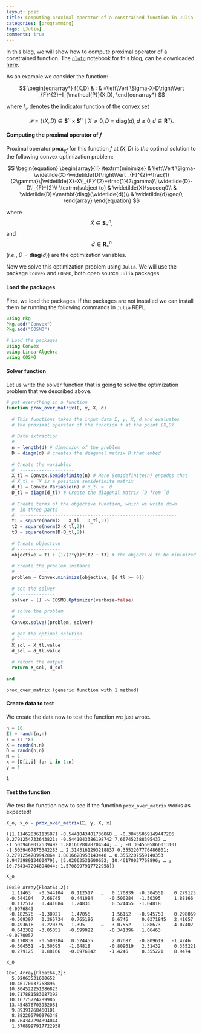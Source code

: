 ```yaml
---
layout: post 
title: Computing proximal operator of a constrained function in Julia 
categories: [programming] 
tags: [Julia]
comments: true 
---
```


In this blog, we will show how to compute proximal operator of a constrained function. The [`pluto`](https://github.com/fonsp/Pluto.jl) notebook  for this blog, can be downloaded [here](https://raw.githubusercontent.com/Shuvomoy/blog/gh-pages/codes/proximal_constrained_matrix_pluto.jl).<!-- more -->

As an example we consider the function: 

$$
\begin{eqnarray*}
f(X,D) & : & =\left\Vert \Sigma-X-D\right\Vert _{F}^{2}+I_{\mathcal{P}}(X,D),
\end{eqnarray*}
$$

where $I_{\mathcal{P}}$ denotes the indicator function of the convex
set 

$$
\mathcal{P}=\{(X,D)\in\mathbf{S}^{n}\times\mathbf{S}^{n}\mid X\succeq0,D=\mathbf{diag}(d),d\geq0,d\in \mathbf{R}^{n}\}.
$$

#### Computing the proximal operator of $f$

Proximal operator $\mathbf{prox}_{\gamma f}$ for this function $f$ at $(X,D)$ is *the* optimal solution to the following convex optimization problem:

$$
\begin{equation}
\begin{array}{ll}
\textrm{minimize} & \left\Vert \Sigma-\widetilde{X}-\widetilde{D}\right\Vert _{F}^{2}+\frac{1}{2\gamma}\|\widetilde{X}-X\|_{F}^{2}+\frac{1}{2\gamma}\|\widetilde{D}-D\|_{F}^{2}\\
\textrm{subject to} & \widetilde{X}\succeq0\\
 & \widetilde{D}=\mathbf{diag}(\widetilde{d})\\
 & \widetilde{d}\geq0,
\end{array}
\end{equation}
$$

where $$\widetilde{X}\in\mathbf{S}_{+}^{n},$$ and $$\widetilde{d}\in \mathbf{R}_{+}^{n}$$
(*i.e.*, $\widetilde{D}=\mathbf{diag}(\widetilde{d}$)) are the
optimization variables. 

Now we solve this optimization problem using `Julia`. We will use the package `Convex` and `COSMO`, both open source `Julia` packages.

#### Load the packages
First, we load the packages. If the packages are not installed we can install them by running the following commands in `Julia` REPL.

```julia
using Pkg
Pkg.add("Convex")
Pkg.add("COSMO")
```


```julia
# Load the packages
using Convex
using LinearAlgebra
using COSMO
```

#### Solver function
Let us write the solver function that is going to solve the optimization problem that we described above.


```julia
# put everything in a function
function prox_over_matrix(Σ, γ, X, d)
	
  # This functions takes the input data Σ, γ, X, d and evaluates 
  # the proximal operator of the function f at the point (X,D)
	
  # Data extraction
  # ---------------
  n = length(d) # dimension of the problem
  D = diagm(d) # creates the diagonal matrix D that embed
	
  # Create the variables
  #  --------------------
  X_tl = Convex.Semidefinite(n) # Here Semidefinite(n) encodes that
  # X_tl ≡ ̃X is a positive semidefinite matrix
  d_tl = Convex.Variable(n) # d_tl ≡ ̃d
  D_tl = diagm(d_tl) # Create the diagonal matrix ̃D from ̃d
	
  # Create terms of the objective function, which we write down
  #  in three parts
  #  ----------------------------------------------------------
  t1 = square(norm(Σ - X_tl - D_tl,2))
  t2 = square(norm(X-X_tl,2))
  t3 = square(norm(D-D_tl,2))
	
  # Create objective
  # ----------------
  objective = t1 + (1/(2*γ))*(t2 + t3) # the objective to be minimized
	
  # create the problem instance
  # ---------------------------
  problem = Convex.minimize(objective, [d_tl >= 0])
	
  # set the solver
  # --------------
  solver = () -> COSMO.Optimizer(verbose=false)
	
  # solve the problem
  # -----------------
  Convex.solve!(problem, solver)
	
  # get the optimal solution
  # ------------------------	
  X_sol = X_tl.value
  d_sol = d_tl.value
	
  # return the output	
  return X_sol, d_sol
	
end

```




    prox_over_matrix (generic function with 1 method)



#### Create data to test
We create the data now to test the function we just wrote.


```julia
n = 10
Σ1 = randn(n,n)
Σ = Σ1'*Σ1
X = randn(n,n)
D = randn(n,n)
M = 1
x = [D[i,i] for i in 1:n]
γ = 1
```




    1



#### Test the function
We test the function now to see if the function `prox_over_matrix` works as expected!


```julia
X_o, x_o = prox_over_matrix(Σ, γ, X, x)
```




    ([1.114628361135871 -0.5441043401736868 … -0.30455059149447206 0.2791254733643821; -0.5441043386198742 7.667452388395437 … -1.5039468012639492 1.8816628878704544; … ; -0.3045505866013101 -1.5039467875342283 … 2.3143161293218837 0.3552207776486801; 0.2791254789942864 1.8816628953143448 … 0.3552207559140353 8.947398913460479], [5.02063531600652; 10.46170037768896; … ; 10.764347294894044; 1.5708997917722958])




```julia
X_o
```




    10×10 Array{Float64,2}:
      1.11463   -0.544104   0.112517   …   0.170839  -0.304551    0.279125
     -0.544104   7.66745    0.441084      -0.500284  -1.50395     1.88166
      0.112517   0.441084   1.24836        0.524455  -1.04818    -0.0976843
     -0.182576  -1.30921    1.47056        1.56152   -0.945758    0.298069
     -0.509397   0.365734   0.765196       0.6746     0.0371845   2.41057
      0.493616  -0.220375   1.395      …   3.07552   -1.88673    -4.07402
      0.642302  -3.05051   -0.599022      -0.341396   1.06463    -0.0770057
      0.170839  -0.500284   0.524455       2.07687   -0.809619   -1.4246
     -0.304551  -1.50395   -1.04818       -0.809619   2.31432     0.355221
      0.279125   1.88166   -0.0976842     -1.4246     0.355221    8.9474




```julia
x_o
```




    10×1 Array{Float64,2}:
      5.02063531600652
     10.46170037768896
     10.804522251086823
     10.717881583087392
     10.16775724289986
     13.454876703952081
      9.89391268460101
      8.882205790976348
     10.764347294894044
      1.5708997917722958


